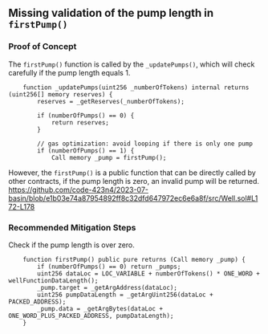 ## Missing validation of the pump length in `firstPump()`
### Proof of Concept
The `firstPump()` function is called by the `_updatePumps()`, which will check carefully if the pump length equals 1.
```solidity
    function _updatePumps(uint256 _numberOfTokens) internal returns (uint256[] memory reserves) {
        reserves = _getReserves(_numberOfTokens);

        if (numberOfPumps() == 0) {
            return reserves;
        }

        // gas optimization: avoid looping if there is only one pump
        if (numberOfPumps() == 1) {
            Call memory _pump = firstPump();
```
However, the `firstPump()` is a public function that can be directly called by other contracts, if the pump length is zero, an invalid pump will be returned.
https://github.com/code-423n4/2023-07-basin/blob/e1b03e74a87954892ff8c32dfd647972ec6e6a8f/src/Well.sol#L172-L178

### Recommended Mitigation Steps
Check if the pump length is over zero.
```
    function firstPump() public pure returns (Call memory _pump) {
        if (numberOfPumps() == 0) return _pumps;
        uint256 dataLoc = LOC_VARIABLE + numberOfTokens() * ONE_WORD + wellFunctionDataLength();
        _pump.target = _getArgAddress(dataLoc);
        uint256 pumpDataLength = _getArgUint256(dataLoc + PACKED_ADDRESS);
        _pump.data = _getArgBytes(dataLoc + ONE_WORD_PLUS_PACKED_ADDRESS, pumpDataLength);
    }
```